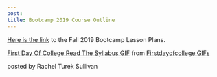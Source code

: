 ```yaml
---
post:
title: Bootcamp 2019 Course Outline
---
```


<a href="https://improving.sharepoint.com/:w:/r/sites/BootcampInstructors/_layouts/15/Doc.aspx?sourcedoc=%7BAB0C4124-9494-4F6C-A61E-A093046C8E0A%7D&file=Bootcamp%20Training%20Plan.docx&action=default&mobileredirect=true&CID=143f2428-1dde-d334-fe95-98124409134b">Here is the link</a> to the Fall 2019 Bootcamp Lesson Plans.  

<div class="tenor-gif-embed" data-postid="12371690" data-share-method="host" data-width="100%" data-aspect-ratio="2.233183856502242"><a href="https://tenor.com/view/first-day-of-college-read-the-syllabus-shock-gif-12371690">First Day Of College Read The Syllabus GIF</a> from <a href="https://tenor.com/search/firstdayofcollege-gifs">Firstdayofcollege GIFs</a></div><script type="text/javascript" async src="https://tenor.com/embed.js"></script>

posted by Rachel Turek Sullivan

